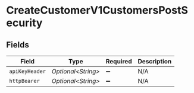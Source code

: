 # CreateCustomerV1CustomersPostSecurity


## Fields

| Field               | Type                | Required            | Description         |
| ------------------- | ------------------- | ------------------- | ------------------- |
| `apiKeyHeader`      | *Optional\<String>* | :heavy_minus_sign:  | N/A                 |
| `httpBearer`        | *Optional\<String>* | :heavy_minus_sign:  | N/A                 |